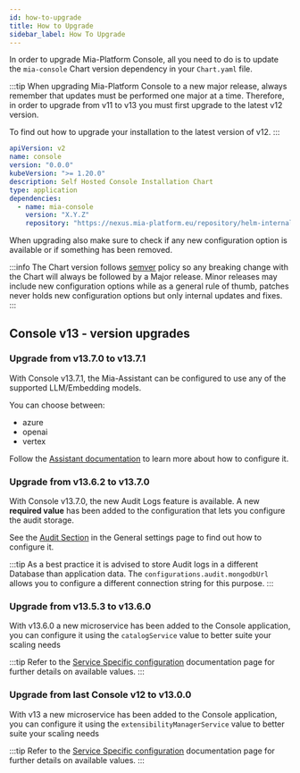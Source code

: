 ```yaml
---
id: how-to-upgrade
title: How to Upgrade
sidebar_label: How To Upgrade
---
```




In order to upgrade Mia-Platform Console, all you need to do is to update the `mia-console` Chart version dependency in your `Chart.yaml` file.

:::tip
When upgrading Mia-Platform Console to a new major release, always remember that updates must be performed one major at a time. Therefore, in order to upgrade from v11 to v13 you must first upgrade to the latest v12 version.

To find out how to upgrade your installation to the latest version of v12.
:::

```yaml title="Chart.yaml" {9} showLineNumbers
apiVersion: v2
name: console
version: "0.0.0"
kubeVersion: ">= 1.20.0"
description: Self Hosted Console Installation Chart
type: application
dependencies:
  - name: mia-console
    version: "X.Y.Z"
    repository: "https://nexus.mia-platform.eu/repository/helm-internal/"
```

When upgrading also make sure to check if any new configuration option is available or if something has been removed.

:::info
The Chart version follows [semver](https://semver.org/) policy so any breaking change with the Chart will always be followed by a Major release. Minor releases may include new configuration options while as a general rule of thumb, patches never holds new configuration options but only internal updates and fixes.
:::

## Console v13 - version upgrades

### Upgrade from v13.7.0 to v13.7.1

With Console v13.7.1, the Mia-Assistant can be configured to use any of the supported LLM/Embedding models.

You can choose between:

- azure
- openai
- vertex

Follow the [Assistant documentation](/infrastructure/self-hosted/installation-chart/helm-values/75_assistant.md#llm-and-embeddings-model-configuration) to learn more about how to configure it.

### Upgrade from v13.6.2 to v13.7.0

With Console v13.7.0, the new Audit Logs feature is available. A new **required value** has been added to the configuration that lets you configure the audit storage.

See the [Audit Section](/infrastructure/self-hosted/installation-chart/helm-values/20_general-settings.md#audit-logs-configuration) in the General settings page to find out how to configure it.

:::tip
As a best practice it is advised to store Audit logs in a different Database than application data. The `configurations.audit.mongodbUrl` allows you to configure a different connection string for this purpose.
:::

### Upgrade from v13.5.3 to v13.6.0

With v13.6.0 a new microservice has been added to the Console application, you can configure it using the `catalogService` value to better suite your scaling needs

:::tip
Refer to the [Service Specific configuration](/infrastructure/self-hosted/installation-chart/helm-values/30_service-specific-configurations.md) documentation page for further details on available values.
:::

### Upgrade from last Console v12 to v13.0.0

With v13 a new microservice has been added to the Console application, you can configure it using the `extensibilityManagerService` value to better suite your scaling needs

:::tip
Refer to the [Service Specific configuration](/infrastructure/self-hosted/installation-chart/helm-values/30_service-specific-configurations.md) documentation page for further details on available values.
:::
